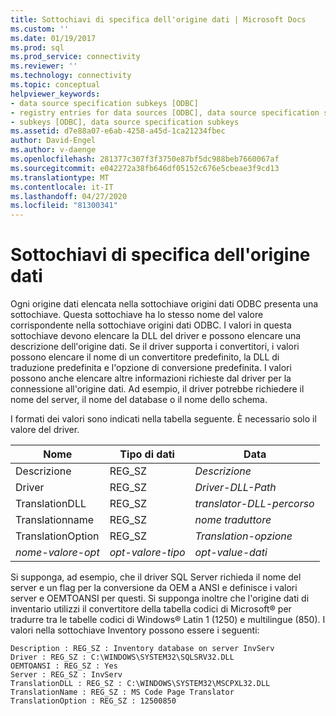 ```yaml
---
title: Sottochiavi di specifica dell'origine dati | Microsoft Docs
ms.custom: ''
ms.date: 01/19/2017
ms.prod: sql
ms.prod_service: connectivity
ms.reviewer: ''
ms.technology: connectivity
ms.topic: conceptual
helpviewer_keywords:
- data source specification subkeys [ODBC]
- registry entries for data sources [ODBC], data source specification subkeys
- subkeys [ODBC], data source specification subkeys
ms.assetid: d7e88a07-e6ab-4258-a45d-1ca21234fbec
author: David-Engel
ms.author: v-daenge
ms.openlocfilehash: 281377c307f3f3750e87bf5dc988beb7660067af
ms.sourcegitcommit: e042272a38fb646df05152c676e5cbeae3f9cd13
ms.translationtype: MT
ms.contentlocale: it-IT
ms.lasthandoff: 04/27/2020
ms.locfileid: "81300341"
---
```

# <a name="data-source-specification-subkeys"></a>Sottochiavi di specifica dell'origine dati
Ogni origine dati elencata nella sottochiave origini dati ODBC presenta una sottochiave. Questa sottochiave ha lo stesso nome del valore corrispondente nella sottochiave origini dati ODBC. I valori in questa sottochiave devono elencare la DLL del driver e possono elencare una descrizione dell'origine dati. Se il driver supporta i convertitori, i valori possono elencare il nome di un convertitore predefinito, la DLL di traduzione predefinita e l'opzione di conversione predefinita. I valori possono anche elencare altre informazioni richieste dal driver per la connessione all'origine dati. Ad esempio, il driver potrebbe richiedere il nome del server, il nome del database o il nome dello schema.  
  
 I formati dei valori sono indicati nella tabella seguente. È necessario solo il valore del driver.  
  
|Nome|Tipo di dati|Data|  
|----------|---------------|----------|  
|Descrizione|REG_SZ|*Descrizione*|  
|Driver|REG_SZ|*Driver-DLL-Path*|  
|TranslationDLL|REG_SZ|*translator-DLL-percorso*|  
|Translationname|REG_SZ|*nome traduttore*|  
|TranslationOption|REG_SZ|*Translation-opzione*|  
|*nome-valore-opt*|*opt-valore-tipo*|*opt-value-dati*|  
  
 Si supponga, ad esempio, che il driver SQL Server richieda il nome del server e un flag per la conversione da OEM a ANSI e definisce i valori server e OEMTOANSI per questi. Si supponga inoltre che l'origine dati di inventario utilizzi il convertitore della tabella codici di Microsoft® per tradurre tra le tabelle codici di Windows® Latin 1 (1250) e multilingue (850). I valori nella sottochiave Inventory possono essere i seguenti:  
  
```  
Description : REG_SZ : Inventory database on server InvServ  
Driver : REG_SZ : C:\WINDOWS\SYSTEM32\SQLSRV32.DLL  
OEMTOANSI : REG_SZ : Yes  
Server : REG_SZ : InvServ  
TranslationDLL : REG_SZ : C:\WINDOWS\SYSTEM32\MSCPXL32.DLL  
TranslationName : REG_SZ : MS Code Page Translator  
TranslationOption : REG_SZ : 12500850  
```
